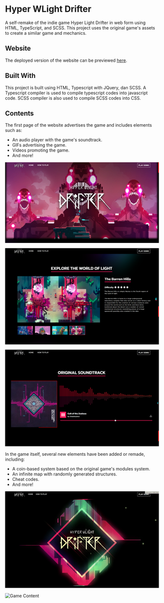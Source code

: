 # Hyper WLight Drifter
A self-remake of the indie game Hyper Light Drifter in web form using HTML, TypeScript, and SCSS. This project uses the original game's assets to create a similar game and mechanics.

## Website
The deployed version of the website can be previewed [here](https://yahkerobertkertasnya.github.io/HyperWLightDrifter).

## Built With
This project is built using HTML, Typescript with JQuery, dan SCSS. A Typescript compiler is used to compile typescript codes into javascript code. SCSS compiler is also used to compile SCSS codes into CSS. 

## Contents
The first page of the website advertises the game and includes elements such as:
- An audio player with the game's soundtrack.
- GIFs advertising the game.
- Videos promoting the game.
- And more!

![Home Jumbotron](./assets/readme/home-1.png)

![Home Carousel](./assets/readme/home-2.png)

![Home Audio Player](./assets/readme/home-3.png)

In the game itself, several new elements have been added or remade, including:
- A coin-based system based on the original game's modules system.
- An infinite map with randomly generated structures.
- Cheat codes.
- And more!

![Game Home Screen](./assets/readme/game-1.gif)

![Game Content](./assets/readme/game-2.gif)
